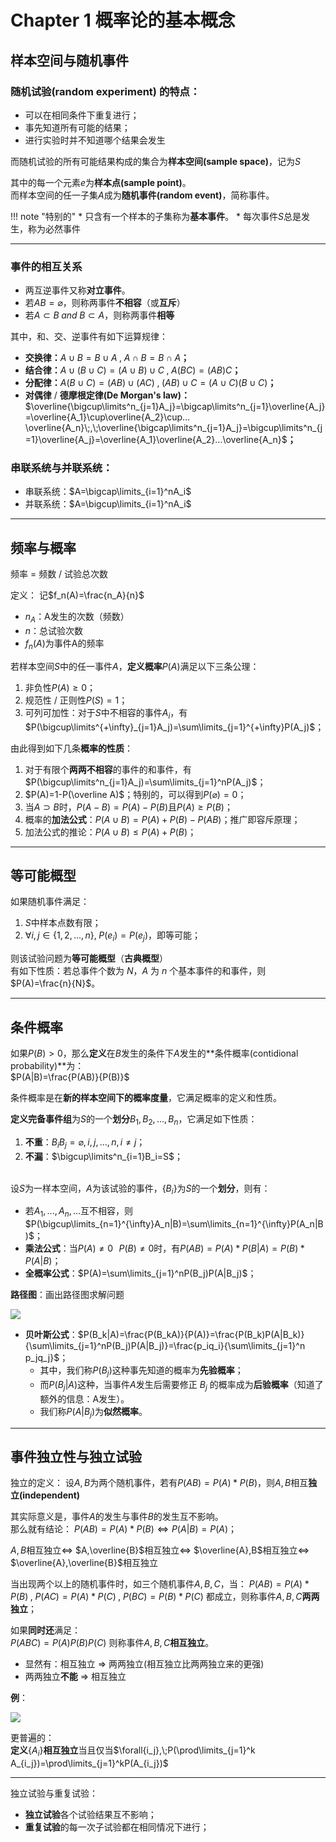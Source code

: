 # Chapter 1 概率论的基本概念

## 样本空间与随机事件

### **随机试验(random experiment)** 的特点：
* 可以在相同条件下重复进行；
* 事先知道所有可能的结果；
* 进行实验时并不知道哪个结果会发生

而随机试验的所有可能结果构成的集合为**样本空间(sample space)**，记为$S$

其中的每一个元素$e$为**样本点(sample point)**。<br />而样本空间的任一子集$A$成为**随机事件(random event)**，简称事件。

!!! note "特别的"
	* 只含有一个样本的子集称为**基本事件**。
	* 每次事件$S$总是发生，称为必然事件

---

### **事件的相互关系**

* 两互逆事件又称**对立事件**。
* 若$AB=\varnothing$，则称两事件**不相容**（或**互斥**）
* 若$A\subset B \;and\;B\subset A$，则称两事件**相等**

其中，和、交、逆事件有如下运算规律：

* **交换律：**$A\cup B=B\cup A\;,\;A\cap B=B\cap A$**；**
* **结合律：**$A\cup(B\cup C)=(A\cup B)\cup C\;,\;A(BC)=(AB)C$**；**
* **分配律：**$A(B\cup C)=(AB)\cup(AC)\;,\;(AB)\cup C=(A\cup C)(B\cup C)$**；**
* **对偶律** / **德摩根定律(De Morgan's law)：**$\overline{\bigcup\limits^n_{j=1}A_j}=\bigcap\limits^n_{j=1}\overline{A_j}=\overline{A_1}\cup\overline{A_2}\cup…\overline{A_n}\;,\;\overline{\bigcap\limits^n_{j=1}A_j}=\bigcup\limits^n_{j=1}\overline{A_j}=\overline{A_1}\overline{A_2}…\overline{A_n}$**；**

### 串联系统与并联系统：

* 串联系统：$A=\bigcap\limits_{i=1}^nA_i$
* 并联系统：$A=\bigcup\limits_{i=1}^nA_i$

---

## 频率与概率

频率 = 频数 / 试验总次数

定义：
记$f_n(A)=\frac{n_A}{n}$
* $n_A$：A发生的次数（频数）
* $n$：总试验次数
* $f_n(A)$为事件A的频率

若样本空间$S$中的任一事件$A$，**定义概率**$P(A)$满足以下三条公理：

1. 非负性$P(A)\geq0$；
2. 规范性 / 正则性$P(S)=1$；
3. 可列可加性：对于$S$中不相容的事件$A_i$，有$P(\bigcup\limits^{+\infty}_{j=1}A_j)=\sum\limits_{j=1}^{+\infty}P(A_j)$；

由此得到如下几条**概率的性质**：

1. 对于有限个**两两不相容**的事件的和事件，有 $P(\bigcup\limits^n_{j=1}A_j)=\sum\limits_{j=1}^nP(A_j)$；
2. $P(A)=1-P(\overline A)$；特别的，可以得到$P(\varnothing)=0$；
3. 当$A\supset B$时，$P(A-B) = P(A)-P(B)$且$P(A)\geq P(B)$；
4. 概率的**加法公式**：$P(A\cup B)=P(A)+P(B)-P(AB)$；推广即容斥原理；
5. 加法公式的推论：$P(A\cup B)\leq P(A)+P(B)$；

---

## 等可能概型

如果随机事件满足：

1. $S$中样本点数有限；
2. $\forall i,j \in\{1,2,...,n\},\;P(e_i) = P(e_j)$，即等可能；

则该试验问题为**等可能概型**（**古典概型**）<br />有如下性质：若总事件个数为 $N$，$A$ 为 $n$ 个基本事件的和事件，则 $P(A)=\frac{n}{N}$。

---

## 条件概率

如果$P(B)>0$，那么**定义**在$B$发生的条件下$A$发生的**条件概率(contidional probability)**为：<br />$P(A|B)=\frac{P(AB)}{P(B)}$

条件概率是在**新的样本空间下的概率度量**，它满足概率的定义和性质。

**定义完备事件组**为$S$的一个**划分**$B_1,B_2,...,B_n$，它满足如下性质：

1. **不重**：$B_iB_j=\varnothing,i,j,...,n,i\not=j$；
2. **不漏**：$\bigcup\limits^n_{i=1}B_i=S$；

<br />设$S$为一样本空间，$A$为该试验的事件，$\{B_i\}$为$S$的一个**划分**，则有：

* 若$A_1,...,A_n,...$互不相容，则$P(\bigcup\limits_{n=1}^{\infty}A_n|B)=\sum\limits_{n=1}^{\infty}P(A_n|B)$；
* **乘法公式**：当$P(A)\not=0\;\,\;P(B)\not=0$时，有$P(AB)=P(A)*P(B|A)=P(B)*P(A|B)$；
* **全概率公式**：$P(A)=\sum\limits_{j=1}^nP(B_j)P(A|B_j)$；

**路径图**：画出路径图求解问题

![](https://wbx-1328220477.cos.ap-shanghai.myqcloud.com/2024/09/20/17268042852909.jpg)

* **贝叶斯公式**：$P(B_k|A)=\frac{P(B_kA)}{P(A)}=\frac{P(B_k)P(A|B_k)}{\sum\limits_{j=1}^nP(B_j)P(A|B_j)}=\frac{p_iq_i}{\sum\limits_{j=1}^n p_jq_j}$；
    * 其中，我们称$P(B_j)$这种事先知道的概率为**先验概率**；
    * 而$P(B_j|A)$这种，当事件$A$发生后需要修正 $B_j$ 的概率成为**后验概率**（知道了额外的信息：A发生）。
    * 我们称$P(A|B_j)$为**似然概率**。

---

## 事件独立性与独立试验

独立的定义：
设$A,B$为两个随机事件，若有$P(AB)=P(A)*P(B)$，则$A,B$相互**独立(independent)**

其实际意义是，事件$A$的发生与事件$B$的发生互不影响。<br />那么就有结论：
$P(AB)=P(A)*P(B)\Longleftrightarrow P(A|B)=P(A)$；

$A,B$相互独立$\Longleftrightarrow$ $A,\overline{B}$相互独立$\Longleftrightarrow$ $\overline{A},B$相互独立$\Longleftrightarrow$ $\overline{A},\overline{B}$相互独立

当出现两个以上的随机事件时，如三个随机事件$A,B,C$，当：
$P(AB)=P(A)*P(B)\;,\;P(AC)=P(A)*P(C)\;,\;P(BC)=P(B)*P(C)$
都成立，则称事件$A,B,C$**两两独立**；

如果**同时还**满足：<br />$P(ABC)=P(A)P(B)P(C)$
则称事件$A,B,C$**相互独立**。

* 显然有：相互独立 $\Rightarrow$ 两两独立(相互独立比两两独立来的更强)
* 两两独立**不能** $\Rightarrow$ 相互独立

**例**：

![](https://wbx-1328220477.cos.ap-shanghai.myqcloud.com/2024/09/20/17268057997921.jpg)


更普遍的：<br />**定义**$\{A_i\}$**相互独立**当且仅当$\forall{i_j},\;P(\prod\limits_{j=1}^k A_{i_j})=\prod\limits_{j=1}^kP(A_{i_j})$

---

独立试验与重复试验：

* **独立试验**各个试验结果互不影响；
* **重复试验**的每一次子试验都在相同情况下进行；
